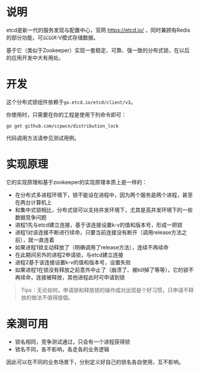 # 说明
etcd是新一代的服务发现与配置中心，官网 https://etcd.io/ ，同时兼顾有Redis的部分功能，可以以K-V模式存储数据。

基于它（类似于Zookeeper）实现一套稳定、可靠、强一致的分布式锁，在以后的应用开发中大有用处。

# 开发
这个分布式锁组件依赖于`go.etcd.io/etcd/client/v3`。

你使用时，只需要在你的工程是使用下列命令即可：
```shell
go get github.com/ccpwcn/distribution_lock
```

代码调用方法请参见测试用例。

# 实现原理
它的实现原理和基于zookeeper的实现原理本质上是一样的：
- 在分布式多进程环境下，锁不能设在进程中，因为两个服务是两个进程，甚至在两台计算机上
- 和集中式锁相比，分布式锁可以支持并发环境下，尤其是高并发环境下的一些数据竞争问题
- 进程1先与etcd建立连接，基于该连接设置k-v的值和版本号，形成一把锁
- 进程1对该连接不断进行续命，只要当前连接没有断开（调用release方法之前），就一直连着
- 如果进程1锁主动释放了（明确调用了release方法），连续不再续命
- 在此期间另外的进程2申请锁，与etcd建立连接
- 进程2基于该连接设置k-v的值和版本号，设置失败
- 如果进程1在锁没有释放之前意外中止了（崩溃了、被kill掉了等等），它的锁不再续命，连接被释放，其他进程此时可申请到锁

> Tips：无论如何，申请锁和释放锁的操作成对出现是个好习惯，只申请不释放的做法不值得提倡。

# 亲测可用
- 锁名相同，竞争测试通过，只会有一个进程获得锁
- 锁名不同，各不影响，各走各的业务逻辑

因此可以在不同的业务场景下，分别定义好自己的锁名各自使用，互不影响。